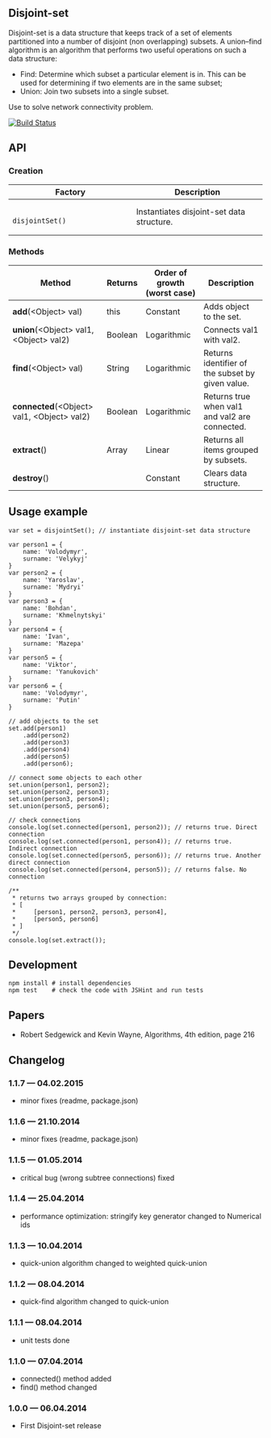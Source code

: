 ## Disjoint-set

Disjoint-set is a data structure that keeps track of a set of elements partitioned into a number of disjoint (non overlapping) subsets. A union–find algorithm is an algorithm that performs two useful operations on such a data structure:

* Find: Determine which subset a particular element is in. This can be used for determining if two elements are in the same subset;
* Union: Join two subsets into a single subset.

Use to solve network connectivity problem.

[![Build Status](https://travis-ci.org/AndriiHeonia/disjoint-set.svg?branch=master)](https://travis-ci.org/AndriiHeonia/disjoint-set)

## API

### Creation

<table>
    <thead>
        <tr>
            <th>Factory</th>
            <th>Description</th>
        </tr>
    </thead>
    <tbody>
        <tr>
            <td>
                <code>
                    disjointSet()
                </code>
            </td>
            <td>
                Instantiates disjoint-set data structure.
            </td>
        </tr>
    </tbody>
</table>

### Methods

<table>
    <thead>
        <tr>
            <th>Method</th>
            <th>Returns</th>
            <th>Order of growth (worst case)</th>
            <th>Description</th>
        </tr>
    </thead>
    <tbody>
        <tr>
            <td><b>add</b>(&lt;Object&gt; val)</code></td>
            <td>this</td>
            <td>Constant</td>
            <td>Adds object to the set.</td>
        </tr>
        <tr>
            <td><b>union</b>(&lt;Object&gt; val1, &lt;Object&gt; val2)</code></td>
            <td>Boolean</td>
            <td>Logarithmic</td>
            <td>Сonnects val1 with val2.</td>
        </tr>
        <tr>
            <td><b>find</b>(&lt;Object&gt; val)</code></td>
            <td>String</td>
            <td>Logarithmic</td>
            <td>Returns identifier of the subset by given value.</td>
        </tr>
        <tr>
            <td><b>connected</b>(&lt;Object&gt; val1, &lt;Object&gt; val2)</code></td>
            <td>Boolean</td>
            <td>Logarithmic</td>
            <td>Returns true when val1 and val2 are connected.</td>
        </tr>
        <tr>
            <td><b>extract</b>()</code></td>
            <td>Array</td>
            <td>Linear</td>
            <td>Returns all items grouped by subsets.</td>
        </tr>
        <tr>
            <td><b>destroy</b>()</code></td>
            <td></td>
            <td>Constant</td>
            <td>Clears data structure.</td>
        </tr>
    </tbody>
</table>

## Usage example

    var set = disjointSet(); // instantiate disjoint-set data structure

    var person1 = {
        name: 'Volodymyr',
        surname: 'Velykyj'
    }
    var person2 = {
        name: 'Yaroslav',
        surname: 'Mydryi'
    }
    var person3 = {
        name: 'Bohdan',
        surname: 'Khmelnytskyi'
    }
    var person4 = {
        name: 'Ivan',
        surname: 'Mazepa'
    }
    var person5 = {
        name: 'Viktor',
        surname: 'Yanukovich'
    }
    var person6 = {
        name: 'Volodymyr',
        surname: 'Putin'
    }

    // add objects to the set
    set.add(person1)
        .add(person2)
        .add(person3)
        .add(person4)
        .add(person5)
        .add(person6);

    // connect some objects to each other
    set.union(person1, person2);
    set.union(person2, person3);
    set.union(person3, person4);
    set.union(person5, person6);

    // check connections
    console.log(set.connected(person1, person2)); // returns true. Direct connection
    console.log(set.connected(person1, person4)); // returns true. Indirect connection
    console.log(set.connected(person5, person6)); // returns true. Another direct connection
    console.log(set.connected(person4, person5)); // returns false. No connection

    /**
     * returns two arrays grouped by connection:
     * [
     *     [person1, person2, person3, person4],
     *     [person5, person6]
     * ]
     */
    console.log(set.extract());

## Development

    npm install # install dependencies
    npm test    # check the code with JSHint and run tests

## Papers

* Robert Sedgewick and Kevin Wayne, Algorithms, 4th edition, page 216

## Changelog

### 1.1.7 &mdash; 04.02.2015

* minor fixes (readme, package.json)

### 1.1.6 &mdash; 21.10.2014

* minor fixes (readme, package.json)

### 1.1.5 &mdash; 01.05.2014

* critical bug (wrong subtree connections) fixed

### 1.1.4 &mdash; 25.04.2014

* performance optimization: stringify key generator changed to Numerical ids

### 1.1.3 &mdash; 10.04.2014

* quick-union algorithm changed to weighted quick-union

### 1.1.2 &mdash; 08.04.2014

* quick-find algorithm changed to quick-union

### 1.1.1 &mdash; 08.04.2014

* unit tests done

### 1.1.0 &mdash; 07.04.2014

* connected() method added
* find() method changed

### 1.0.0 &mdash; 06.04.2014

* First Disjoint-set release

